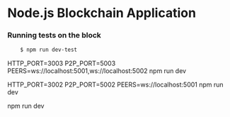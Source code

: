 # Node.js Blockchain Application

### Running tests on the block

```sh
    $ npm run dev-test
```

HTTP_PORT=3003 P2P_PORT=5003 PEERS=ws://localhost:5001,ws://localhost:5002 npm run dev

HTTP_PORT=3002 P2P_PORT=5002 PEERS=ws://localhost:5001 npm run dev

npm run dev